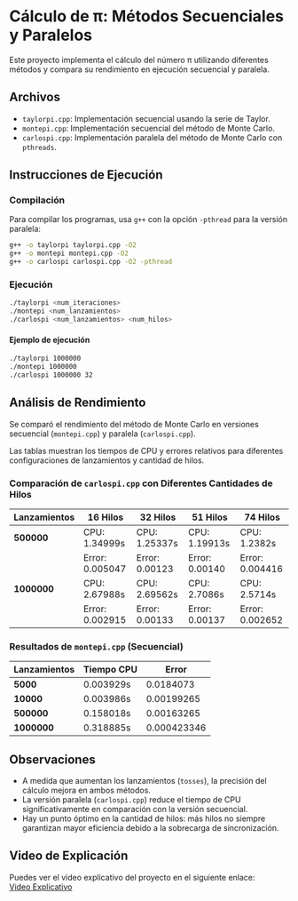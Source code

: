 # Cálculo de π: Métodos Secuenciales y Paralelos  

Este proyecto implementa el cálculo del número π utilizando diferentes métodos y compara su rendimiento en ejecución secuencial y paralela.  

## Archivos  

- `taylorpi.cpp`: Implementación secuencial usando la serie de Taylor.  
- `montepi.cpp`: Implementación secuencial del método de Monte Carlo.  
- `carlospi.cpp`: Implementación paralela del método de Monte Carlo con `pthreads`.  

## Instrucciones de Ejecución  

### Compilación  

Para compilar los programas, usa `g++` con la opción `-pthread` para la versión paralela:  

```bash
g++ -o taylorpi taylorpi.cpp -O2
g++ -o montepi montepi.cpp -O2
g++ -o carlospi carlospi.cpp -O2 -pthread
```

### Ejecución  

```bash
./taylorpi <num_iteraciones>
./montepi <num_lanzamientos>
./carlospi <num_lanzamientos> <num_hilos>
```

#### Ejemplo de ejecución  

```bash
./taylorpi 1000000
./montepi 1000000
./carlospi 1000000 32
```

## Análisis de Rendimiento  

Se comparó el rendimiento del método de Monte Carlo en versiones secuencial (`montepi.cpp`) y paralela (`carlospi.cpp`).  

Las tablas muestran los tiempos de CPU y errores relativos para diferentes configuraciones de lanzamientos y cantidad de hilos.  

### Comparación de `carlospi.cpp` con Diferentes Cantidades de Hilos  

| Lanzamientos | 16 Hilos | 32 Hilos | 51 Hilos | 74 Hilos |
|-------------|---------|---------|---------|---------|
| **500000**  | CPU: 1.34999s  | CPU: 1.25337s  | CPU: 1.19913s  | CPU: 1.2382s  |
|             | Error: 0.005047 | Error: 0.00123 | Error: 0.00140 | Error: 0.004416 |
| **1000000** | CPU: 2.67988s  | CPU: 2.69562s  | CPU: 2.7086s  | CPU: 2.5714s  |
|             | Error: 0.002915 | Error: 0.00133 | Error: 0.00137 | Error: 0.002652 |

### Resultados de `montepi.cpp` (Secuencial)  

| Lanzamientos | Tiempo CPU | Error |
|-------------|------------|-------|
| **5000**    | 0.003929s  | 0.0184073 |
| **10000**   | 0.003986s  | 0.00199265 |
| **500000**  | 0.158018s  | 0.00163265 |
| **1000000** | 0.318885s  | 0.000423346 |

## Observaciones  

- A medida que aumentan los lanzamientos (`tosses`), la precisión del cálculo mejora en ambos métodos.  
- La versión paralela (`carlospi.cpp`) reduce el tiempo de CPU significativamente en comparación con la versión secuencial.  
- Hay un punto óptimo en la cantidad de hilos: más hilos no siempre garantizan mayor eficiencia debido a la sobrecarga de sincronización.  

## Video de Explicación  

Puedes ver el video explicativo del proyecto en el siguiente enlace:  
[Video Explicativo](https://javerianacaliedu-my.sharepoint.com/:v:/g/personal/jnblandonm_javerianacali_edu_co/EeQiaRmcAFBKujZmYuCU6N0BbzdmzKRgI-d0mElLI81brg?nav=eyJyZWZlcnJhbEluZm8iOnsicmVmZXJyYWxBcHAiOiJPbmVEcml2ZUZvckJ1c2luZXNzIiwicmVmZXJyYWxBcHBQbGF0Zm9ybSI6IldlYiIsInJlZmVycmFsTW9kZSI6InZpZXciLCJyZWZlcnJhbFZpZXciOiJNeUZpbGVzTGlua0NvcHkifX0&e=H8XhIM)
